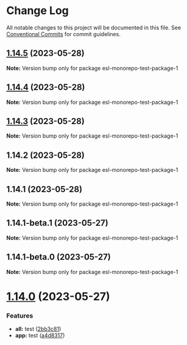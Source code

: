 # Change Log

All notable changes to this project will be documented in this file.
See [Conventional Commits](https://conventionalcommits.org) for commit guidelines.

## [1.14.5](https://github.com/fshovchko/esl-monorepo-test/compare/esl-monorepo-test-package-1@1.14.4...esl-monorepo-test-package-1@1.14.5) (2023-05-28)

**Note:** Version bump only for package esl-monorepo-test-package-1





## [1.14.4](https://github.com/fshovchko/esl-monorepo-test/compare/esl-monorepo-test-package-1@1.14.3...esl-monorepo-test-package-1@1.14.4) (2023-05-28)

**Note:** Version bump only for package esl-monorepo-test-package-1





## [1.14.3](https://github.com/fshovchko/esl-monorepo-test/compare/esl-monorepo-test-package-1@1.14.2...esl-monorepo-test-package-1@1.14.3) (2023-05-28)

**Note:** Version bump only for package esl-monorepo-test-package-1





## 1.14.2 (2023-05-28)

**Note:** Version bump only for package esl-monorepo-test-package-1





## 1.14.1 (2023-05-28)

**Note:** Version bump only for package esl-monorepo-test-package-1





## 1.14.1-beta.1 (2023-05-27)

**Note:** Version bump only for package esl-monorepo-test-package-1





## 1.14.1-beta.0 (2023-05-27)

**Note:** Version bump only for package esl-monorepo-test-package-1





# [1.14.0](https://github.com/fshovchko/esl-monorepo-test/compare/esl-monorepo-test-package-1@1.12.1...esl-monorepo-test-package-1@1.14.0) (2023-05-27)


### Features

* **all:** test ([2bb3c81](https://github.com/fshovchko/esl-monorepo-test/commit/2bb3c81cbe99e714e231810c277a4084ba6b865d))
* **app:** test ([a4d8317](https://github.com/fshovchko/esl-monorepo-test/commit/a4d8317884904d9a596e52cc393d5b8e30e0ec92))
